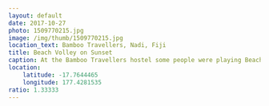 ```yaml
---
layout: default
date: 2017-10-27
photo: 1509770215.jpg
image: /img/thumb/1509770215.jpg
location_text: Bamboo Travellers, Nadi, Fiji
title: Beach Volley on Sunset
caption: At the Bamboo Travellers hostel some people were playing Beach Volley during the sunset. Couldn't help but to take a picture of that!
location:
    latitude: -17.7644465
    longitude: 177.4281535
ratio: 1.33333
---
```

